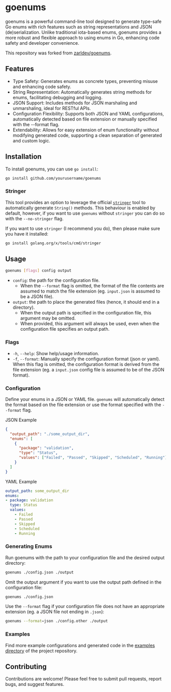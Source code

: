 # goenums

goenums is a powerful command-line tool designed to generate type-safe Go enums with rich features such as string representations and JSON (de)serialization. Unlike traditional iota-based enums, goenums provides a more robust and flexible approach to using enums in Go, enhancing code safety and developer convenience.

This repository was forked from [zarldev/goenums](https://github.com/zarldev/goenums).

## Features

- Type Safety: Generates enums as concrete types, preventing misuse and enhancing code safety.
- String Representation: Automatically generates string methods for enums, facilitating debugging and logging.
- JSON Support: Includes methods for JSON marshaling and unmarshaling, ideal for RESTful APIs.
- Configuration Flexibility: Supports both JSON and YAML configurations, automatically detected based on file extension or manually specified with the --format flag.
- Extendability: Allows for easy extension of enum functionality without modifying generated code, supporting a clean separation of generated and custom logic.

## Installation

To install goenums, you can use `go install`:

```sh
go install github.com/yourusername/goenums
```

### Stringer

This tool provides an option to leverage the official [`stringer`](https://pkg.go.dev/golang.org/x/tools/cmd/stringer) tool to automatically generate `String()` methods. This behaviour is enabled by default, however, if you want to use `goenums` without `stringer` you can do so with the `--no-stringer` flag.

If you want to use `stringer` (I recommend you do), then please make sure you have it installed: 

```sh
go install golang.org/x/tools/cmd/stringer
```

## Usage

```sh
goenums [flags] config output
```

- `config`: the path for the configuration file.
  - When the `--format` flag is omitted, the format of the file contents are assumed to match the file extension (eg. `input.json` is assumed to be a JSON file).
- `output`: the path to place the generated files (hence, it should end in a directory).
  - When the output path is specified in the configuration file, this argument may be omitted.
  - When provided, this argument will always be used, even when the configuration file specifies an output path. 

### Flags

- `-h`, `--help`: Show help/usage information.
- `-f`, `--format`: Manually specify the configuration format (json or yaml). When this flag is omitted, the configuration format is derived from the file extension (eg. a `input.json` config file is assumed to be of the JSON format).

### Configuration

Define your enums in a JSON or YAML file. `goenums` will automatically detect the format based on the file extension or use the format specified with the `--format` flag.

JSON Example
```json
{
  "output_path": "./some_output_dir",
  "enums": [
    {
      "package": "validation",
      "type": "Status",
      "values": ["Failed", "Passed", "Skipped", "Scheduled", "Running"]
    }
  ]
}
```

YAML Example
```yaml
output_path: some_output_dir
enums:
- package: validation
  type: Status
  values:
    - Failed
    - Passed
    - Skipped
    - Scheduled
    - Running
```

### Generating Enums

Run goenums with the path to your configuration file and the desired output directory:

```sh
goenums ./config.json ./output
```

Omit the output argument if you want to use the output path defined in the configuration file:

```sh
goenums ./config.json
```

Use the `--format` flag if your configuration file does not have an appropriate extension (eg. a JSON file not ending in `.json`):

```sh
goenums --format=json ./config.other ./output
```

### Examples

Find more example configurations and generated code in the [examples directory](./examples) of the project repository.

## Contributing

Contributions are welcome! Please feel free to submit pull requests, report bugs, and suggest features.

